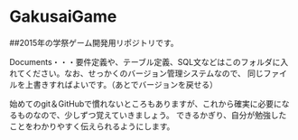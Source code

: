 # GakusaiGame

##2015年の学祭ゲーム開発用リポジトリです。

Documents・・・要件定義や、テーブル定義、SQL文などはこのフォルダに入れてください。なお、せっかくのバージョン管理システムなので、
同じファイルを上書きすればよいです。（あとでバージョンを戻せる）

始めてのgit＆GitHubで慣れないところもありますが、これから確実に必要になるものなので、少しずつ覚えていきましょう。
できるかぎり、自分が勉強したことをわかりやすく伝えられるようにします。
